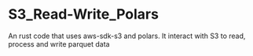 # S3_Read-Write_Polars
An rust code that uses aws-sdk-s3 and polars. It interact with S3 to read, process and write parquet data
